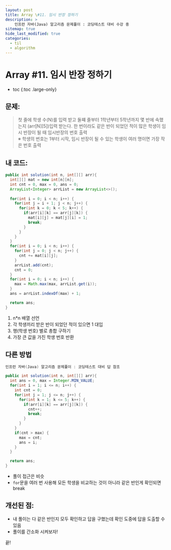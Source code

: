 ```yaml
---
layout: post
title: Array \#11. 임시 반장 정하기
description: >
    인프런 자바(Java) 알고리즘 문제풀이 : 코딩테스트 대비 수강 중
sitemap: true
hide_last_modified: true
categories:
  - til
  - algorithm
---
```


# Array \#11. 임시 반장 정하기

* toc
{:toc .large-only}

## 문제: 

> 첫 줄에 학생 수(N)를 입력 받고 둘쨰 줄부터 1학년부터 5학년까지 몇 반에 속했는지 (arr[N][5])입력 받는다. 한 번이라도 같은 반이 되었던 적이 많은 학생이 임시 반장이 될 때 임시반장의 번호 출력  
> ※ 학생의 번호는 1부터 시작, 임시 반장이 될 수 있는 학생이 여러 명이면 가장 작은 번호 출력


## 내 코드:

```java
public int solution(int n, int[][] arr){
  int[][] mat = new int[n][n];
  int cnt = 0, max = 0, ans = 0;
  ArrayList<Integer> arrList = new ArrayList<>();
  
  for(int i = 0; i < n; i++) {
    for(int j = i + 1; j < n; j++) {
      for(int k = 0; k < 5; k++) {
        if(arr[i][k] == arr[j][k]) {
          mat[i][j] = mat[j][i] = 1;
          break;
        }
      }
    }
  }
  for(int i = 0; i < n; i++) {
    for(int j = 0; j < n; j++) {
      cnt += mat[i][j];
    }
    arrList.add(cnt);
    cnt = 0;
  }
  for(int i = 0; i < n; i++) {
    max = Math.max(max, arrList.get(i));
  }
  ans = arrList.indexOf(max) + 1;

  return ans;
}
```

1. n*n 배열 선언
2. 각 학생끼리 받은 반이 되었던 적이 있으면 1 대입
3. 행(학생 번호) 별로 총합 구하기
4. 가장 큰 값을 가진 학생 번호 반환

## 다른 방법 

```java
인프런 자바(Java) 알고리즘 문제풀이 : 코딩테스트 대비 답 참조

public int solution(int n, int[][] arr){
  int ans = 0, max = Integer.MIN_VALUE;
  for(int i = 1; i <= n; i++) {
    int cnt = 0;
    for(int j = 1; j <= n; j++) {
      for(int k = 1; k <= 5; k++) {
        if(arr[i][k] == arr[j][k]) {
          cnt++;
          break;
        }
      }
    }
    if(cnt > max) {
      max = cnt;
      ans = i;
    }
  }

  return ans;
}
```
- 풀이 접근은 비슷
- `for`문을 여러 번 사용해 모든 학생을 비교하는 것이 아니라 같은 반인게 확인되면 break



## 개선된 점:
- 내 풀이는 다 같은 반인지 모두 확인하고 답을 구했는데 확인 도중에 답을 도출할 수 있음
- 풀이를 간소화 시켜보자!

끝!